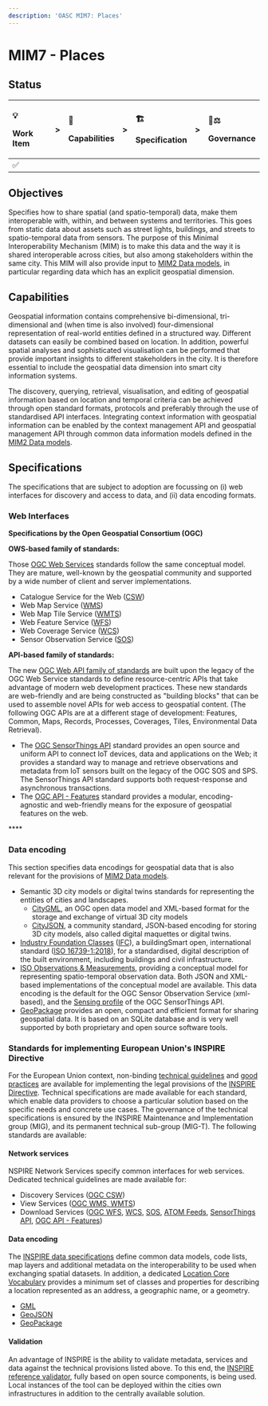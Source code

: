 ```yaml
---
description: 'OASC MIM7: Places'
---
```


# MIM7 - Places

## Status <a id="MIM1:ContextInformationManagement-Goal"></a>

<table>
  <thead>
    <tr>
      <th style="text-align:left">
        <p>&#x1F4A1;</p>
        <p>Work Item</p>
      </th>
      <th style="text-align:left">&gt;</th>
      <th style="text-align:left">
        <p>&#x1F9E9;</p>
        <p>Capabilities</p>
      </th>
      <th style="text-align:left">&gt;</th>
      <th style="text-align:left">
        <p>&#x1F3D7;</p>
        <p>Specification</p>
      </th>
      <th style="text-align:left">&gt;</th>
      <th style="text-align:left">
        <p>&#x1F469;&#x2696;</p>
        <p>Governance</p>
      </th>
    </tr>
  </thead>
  <tbody>
    <tr>
      <td style="text-align:left">&#x2705;</td>
      <td style="text-align:left"></td>
      <td style="text-align:left"></td>
      <td style="text-align:left"></td>
      <td style="text-align:left"></td>
      <td style="text-align:left"></td>
      <td style="text-align:left"></td>
    </tr>
  </tbody>
</table>

## Objectives <a id="MIM1:ContextInformationManagement-Goal"></a>

Specifies how to share spatial \(and spatio-temporal\) data, make them interoperable with, within, and between systems and territories. This goes from static data about assets such as street lights, buildings, and streets to spatio-temporal data from sensors. The purpose of this Minimal Interoperability Mechanism \(MIM\) is to make this data and the way it is shared interoperable across cities, but also among stakeholders within the same city. This MIM will also provide input to [MIM2 Data models](../architecture-and-data-models/oasc-mim-2-data-models.md), in particular regarding data which has an explicit geospatial dimension.

## Capabilities

Geospatial information contains comprehensive bi-dimensional, tri-dimensional and \(when time is also involved\) four-dimensional representation of real-world entities defined in a structured way. Different datasets can easily be combined based on location. In addition, powerful spatial analyses and sophisticated visualisation can be performed that provide important insights to different stakeholders in the city. It is therefore essential to include the geospatial data dimension into smart city information systems.

The discovery, querying, retrieval, visualisation, and editing of geospatial information based on location and temporal criteria can be achieved through open standard formats, protocols and preferably through the use of standardised API interfaces. Integrating context information with geospatial information can be enabled by the context management API and geospatial management API through common data information models defined in the [MIM2 Data models](../architecture-and-data-models/oasc-mim-2-data-models.md).

## Specifications <a id="MIM3:EcosystemTransactionManagement-Recommendedspecifications"></a>

The specifications that are subject to adoption are focussing on \(i\) web interfaces for discovery and access to data, and \(ii\) data encoding formats.

### Web Interfaces

**Specifications by the Open Geospatial Consortium \(OGC\)**

**OWS-based family of standards:**

Those [OGC Web Services](https://www.ogc.org/standards/owc) standards follow the same conceptual model. They are mature, well-known by the geospatial community and supported by a wide number of client and server implementations.

* Catalogue Service for the Web \([CSW](https://www.ogc.org/standards/cat)\)
* Web Map Service \([WMS](https://www.ogc.org/standards/wms)\)
* Web Map Tile Service \([WMTS](https://www.ogc.org/standards/wmts)\)
* Web Feature Service \([WFS](https://www.ogc.org/standards/wfs)\)
* Web Coverage Service \([WCS](https://www.ogc.org/standards/wcs)\)
* Sensor Observation Service \([SOS](https://www.ogc.org/standards/sos)\)

**API-based family of standards:**

The new [OGC Web API family of standards](https://ogcapi.ogc.org/#standards) are built upon the legacy of the OGC Web Service standards to define resource-centric APIs that take advantage of modern web development practices. These new standards are web-friendly and are being constructed as "building blocks" that can be used to assemble novel APIs for web access to geospatial content. \(The following OGC APIs are at a different stage of development: Features, Common, Maps, Records, Processes, Coverages, Tiles, Environmental Data Retrieval\).

* The [OGC SensorThings API](https://www.ogc.org/standards/sensorthings) standard provides an open source and uniform API to connect IoT devices, data and applications on the Web; it provides a standard way to manage and retrieve observations and metadata from IoT sensors built on the legacy of the OGC SOS and SPS. The SensorThings API standard supports both request-response and asynchronous transactions.
* The [OGC API - Features](https://www.ogc.org/standards/ogcapi-features) standard provides a modular, encoding-agnostic and web-friendly means for the exposure of geospatial features on the web.  

\*\*\*\*

### Data encoding

This section specifies data encodings for geospatial data that is also relevant for the provisions of [MIM2 Data models](../architecture-and-data-models/oasc-mim-2-data-models.md).

* Semantic 3D city models or digital twins standards for representing the entities of cities and landscapes.
  * [CityGML](https://www.ogc.org/standards/citygml), an OGC open data model and XML-based format for the storage and exchange of virtual 3D city models
  * [CityJSON](https://www.cityjson.org/), a community standard, JSON-based encoding for storing 3D city models, also called digital maquettes or digital twins.
* [Industry Foundation Classes](https://technical.buildingsmart.org/standards/ifc) \([IFC](https://technical.buildingsmart.org/standards/ifc/ifc-formats/)\), a buildingSmart open, international standard \([ISO 16739-1:2018](https://www.iso.org/standard/70303.html)\), for a standardised, digital description of the built environment, including buildings and civil infrastructure.
* [ISO Observations & Measurements](https://www.ogc.org/standards/om), providing a conceptual model for representing spatio-temporal observation data. Both JSON and XML-based implementations of the conceptual model are available. This data encoding is the default for the OGC Sensor Observation Service \(xml-based\), and the [Sensing profile](http://docs.opengeospatial.org/is/15-078r6/15-078r6.html) of the OGC SensorThings API.
* [GeoPackage](https://www.geopackage.org/) provides an open, compact and efficient format for sharing geospatial data. It is based on an SQLite database and is very well supported by both proprietary and open source software tools.

### Standards for implementing European Union's INSPIRE Directive

For the European Union context, non-binding [technical guidelines](https://inspire.ec.europa.eu/Technical-Guidelines) and [good practices](https://inspire.ec.europa.eu/portfolio/good-practice-library) are available for implementing the legal provisions of the [INSPIRE Directive](https://inspire.ec.europa.eu). Technical specifications are made available for each standard, which enable data providers to choose a particular solution based on the specific needs and concrete use cases. The governance of the technical specifications is ensured by the INSPIRE Maintenance and Implementation group \(MIG\), and its permanent technical sub-group \(MIG-T\). The following standards are available:

#### Network services

NSPIRE Network Services specify common interfaces for web services. Dedicated technical guidelines are made available for:

* Discovery Services \([OGC CSW](https://inspire.ec.europa.eu/documents/technical-guidance-implementation-inspire-discovery-services-0)\)
* View Services \([OGC WMS, WMTS](https://inspire.ec.europa.eu/documents/technical-guidance-implementation-inspire-view-services-1)\)
* Download Services \([OGC WFS](https://inspire.ec.europa.eu/documents/technical-guidance-implementation-inspire-download-services), [WCS](https://inspire.ec.europa.eu/id/document/tg/download-wcs), [SOS](https://inspire.ec.europa.eu/id/document/tg/download-sos), [ATOM Feeds](https://inspire.ec.europa.eu/documents/technical-guidance-implementation-inspire-download-services), [SensorThings API](https://github.com/INSPIRE-MIF/gp-ogc-sensorthings-api), [OGC API - Features](https://github.com/INSPIRE-MIF/gp-ogc-api-features/blob/master/spec/oapif-inspire-download.md)\)

#### Data encoding

The [INSPIRE data specifications](https://inspire.ec.europa.eu/Technical-Guidelines) define common data models, code lists, map layers and additional metadata on the interoperability to be used when exchanging spatial datasets. In addition, a dedicated [Location Core Vocabulary](https://joinup.ec.europa.eu/collection/semantic-interoperability-community-semic/solution/core-location-vocabulary/release/100) provides a minimum set of classes and properties for describing a location represented as an address, a geographic name, or a geometry.

* [GML](https://github.com/INSPIRE-MIF/application-schemas)
* [GeoJSON](https://github.com/INSPIRE-MIF/2017.2/blob/master/GeoJSON/geojson-encoding-rule.md)
* [GeoPackage](https://github.com/INSPIRE-MIF/gp-geopackage-encodings)

#### Validation

An advantage of INSPIRE is the ability to validate metadata, services and data against the technical provisions listed above. To this end, the [INSPIRE reference validator](https://inspire.ec.europa.eu/validator/), fully based on open source components, is being used. Local instances of the tool can be deployed within the cities own infrastructures in addition to the centrally available solution.

